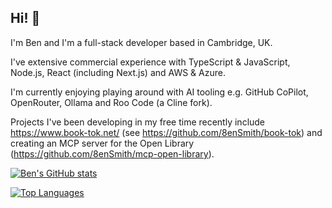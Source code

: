 ## Hi! 👋

I'm Ben and I'm a full-stack developer based in Cambridge, UK.

I've extensive commercial experience with TypeScript & JavaScript, Node.js, React (including Next.js) and AWS & Azure.

I'm currently enjoying playing around with AI tooling e.g. GitHub CoPilot, OpenRouter, Ollama and Roo Code (a Cline fork).

Projects I've been developing in my free time recently include https://www.book-tok.net/ (see https://github.com/8enSmith/book-tok) and creating an MCP server for the Open Library (https://github.com/8enSmith/mcp-open-library).

[![Ben's GitHub stats](https://github-readme-stats.vercel.app/api?username=8enSmith&count_private=true&show_icons=true&theme=tokyonight)](https://github.com/anuraghazra/github-readme-stats)

[![Top Languages](https://github-readme-stats.vercel.app/api/top-langs/?username=8enSmith&layout=compact&theme=tokyonight)](https://github.com/anuraghazra/github-readme-stats)

<!--
**8enSmith/8enSmith** is a ✨ _special_ ✨ repository because its `README.md` (this file) appears on your GitHub profile.

Here are some ideas to get you started:

- 🔭 I’m currently working on ...
- 🌱 I’m currently learning ...
- 👯 I’m looking to collaborate on ...
- 🤔 I’m looking for help with ...
- 💬 Ask me about ...
- 📫 How to reach me: ...
- 😄 Pronouns: ...
- ⚡ Fun fact: ...
-->
